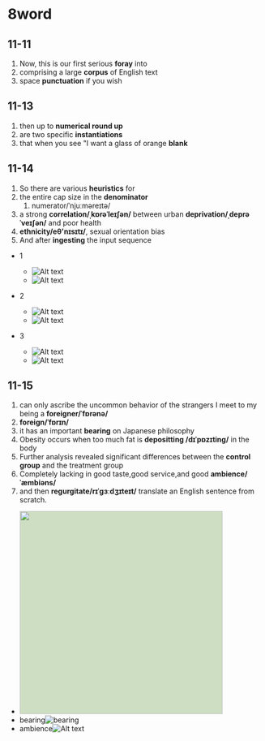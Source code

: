 # 8word

## 11-11

1. Now, this is our first serious **foray** into
2. comprising a large **corpus** of English text
3. space **punctuation** if you wish

## 11-13

1. then up to **numerical round up**
2. are two specific **instantiations**
3. that when you see "I want a glass of orange **blank**

## 11-14

1. So there are various **heuristics** for
2. the entire cap size in the **denominator**
   1. numerator/ˈnjuːməreɪtə/
3. a strong **correlation/ˌkɒrəˈleɪʃən/** between urban **deprivation/ˌdeprəˈveɪʃən/** and poor health
4. **ethnicity/eθ'nɪsɪtɪ/**, sexual orientation bias
5. And after **ingesting** the input sequence

- 1
  - ![Alt text](images/image-7.png)
  - ![Alt text](images/image-8.png)

- 2
  - ![Alt text](images/image-9.png)
  - ![Alt text](images/image-10.png)

- 3 
  - ![Alt text](images/image-11.png)
  - ![Alt text](images/image-12.png)

## 11-15

1. can only ascribe the uncommon behavior of the strangers I meet to my being a **foreigner/ˈfɒrənə/**
2. **foreign/ˈfɒrɪn/**
3. it has an important **bearing** on Japanese philosophy
4. Obesity occurs when too much fat is **depositting /dɪˈpɒzɪting/** in the body
5. Further analysis revealed significant differences between the **control group** and the treatment group
6. Completely lacking in good taste,good service,and good **ambience/ˈæmbiəns/**
7. and then **regurgitate/rɪˈɡɜːdʒɪteɪt/** translate an English sentence from scratch.

- <image style="height:400px; background-color:#CDDEC2" src="images/image-13.png"/>
- bearing![bearing](images/image-14.png)
- ambience![Alt text](images/image-15.png)